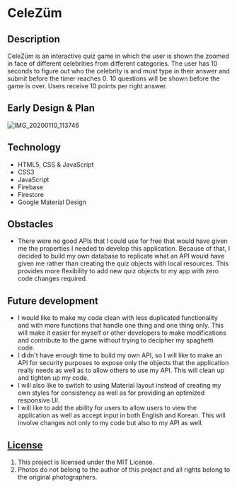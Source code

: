

# CeleZ&uuml;m

## Description

CeleZ&uuml;m is an interactive quiz game in which the user is shown the zoomed in face of different celebrities from different categories. The user has 10 seconds to figure out who the celebrity is and must type in their answer and submit before the timer reaches 0. 10 questions will be shown before the game is over. Users receive 10 points per right answer.

## Early Design & Plan
![IMG_20200110_113746](https://user-images.githubusercontent.com/56938630/72181423-26fa2b00-339e-11ea-88fa-16f801dd1bd9.jpg)

## Technology

* HTML5, CSS & JavaScript
* CSS3
* JavaScript
* Firebase
* Firestore
* Google Material Design


## Obstacles

* There were no good APIs that I could use for free that would have given me the properties I needed to develop this application. Because of that, I decided to build my own database to replicate what an API would have given me rather than creating the quiz objects with local resources. This provides more flexibility to add new quiz objects to my app with zero code changes required.

## Future development

* I would like to make my code clean with less duplicated functionality and with more functions that handle one thing and one thing only. This will make it easier for myself or other developers to make modifications and contribute to the game without trying to decipher my spaghetti code.
* I didn't have enough time to build my own API, so I will like to make an API for security purposes to expose only the objects that the application really needs as well as to allow others to use my API. This will clean up and tighten up my code.
* I will also like to switch to using Material layout instead of creating my own styles for consistency as well as for providing an optimized responsive UI.
* I will like to add the ability for users to allow users to view the application as well as accept input in both English and Korean. This will involve changes not only to my code but also to my API as well.



## [License](LICENSE)

1.  This project is licensed under the MIT License.
2.  Photos do not belong to the author of this project and all rights belong to the original photographers.
